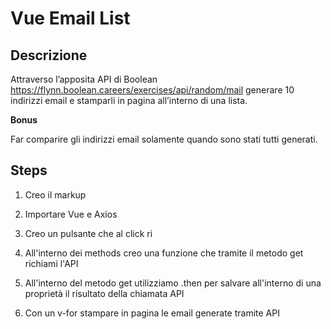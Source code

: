 # Vue Email List

## Descrizione

Attraverso l’apposita API di Boolean
https://flynn.boolean.careers/exercises/api/random/mail
generare 10 indirizzi email e stamparli in pagina all’interno di una lista.

**Bonus**

Far comparire gli indirizzi email solamente quando sono stati tutti generati.

## Steps

1. Creo il markup

2. Importare Vue e Axios

3. Creo un pulsante che al click ri

4. All'interno dei methods creo una funzione che tramite il metodo get richiami l'API

5. All'interno del metodo get utilizziamo .then per salvare all'interno di una proprietà il risultato della chiamata API

6. Con un v-for stampare in pagina le email generate tramite API